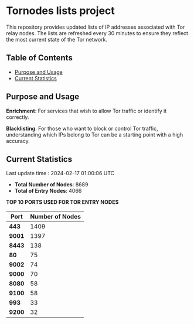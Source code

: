# Tornodes lists project

This repository provides updated lists of IP addresses associated with Tor relay nodes. The lists are refreshed every 30 minutes to ensure they reflect the most current state of the Tor network.

## Table of Contents

- [Purpose and Usage](#purpose-and-usage)
- [Current Statistics](#current-statistics)


## Purpose and Usage

**Enrichment**: For services that wish to allow Tor traffic or identify it correctly.

**Blacklisting**: For those who want to block or control Tor traffic, understanding which IPs belong to Tor can be a starting point with a high accuracy.

## Current Statistics

Last update time : 2024-02-17 01:00:06 UTC

- **Total Number of Nodes**: 8689
- **Total of Entry Nodes**: 4066

**TOP 10 PORTS USED FOR TOR ENTRY NODES**

| **Port** | **Number of Nodes** |
|------|-----------------|
| **443**   | 1409  |
| **9001**   | 1397  |
| **8443**   | 138  |
| **80**   | 75  |
| **9002**   | 74  |
| **9000**   | 70  |
| **8080**   | 58  |
| **9100**   | 58  |
| **993**   | 33  |
| **9200**   | 32  |

